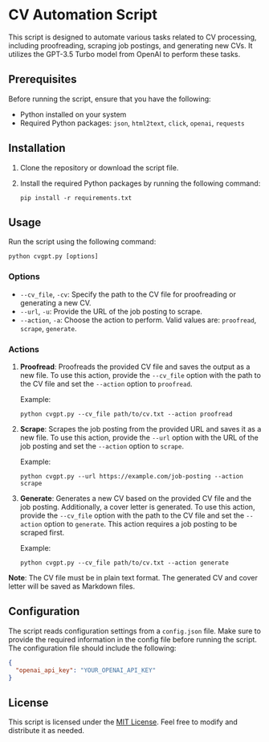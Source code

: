 # CV Automation Script

This script is designed to automate various tasks related to CV processing, including proofreading, scraping job postings, and generating new CVs. It utilizes the GPT-3.5 Turbo model from OpenAI to perform these tasks.

## Prerequisites

Before running the script, ensure that you have the following:

- Python installed on your system
- Required Python packages: `json`, `html2text`, `click`, `openai`, `requests`

## Installation

1. Clone the repository or download the script file.

2. Install the required Python packages by running the following command:

   ```
   pip install -r requirements.txt
   ```

## Usage

Run the script using the following command:

```
python cvgpt.py [options]
```

### Options

- `--cv_file`, `-cv`: Specify the path to the CV file for proofreading or generating a new CV.
- `--url`, `-u`: Provide the URL of the job posting to scrape.
- `--action`, `-a`: Choose the action to perform. Valid values are: `proofread`, `scrape`, `generate`.

### Actions

1. **Proofread**: Proofreads the provided CV file and saves the output as a new file. To use this action, provide the `--cv_file` option with the path to the CV file and set the `--action` option to `proofread`.

   Example:

   ```
   python cvgpt.py --cv_file path/to/cv.txt --action proofread
   ```

2. **Scrape**: Scrapes the job posting from the provided URL and saves it as a new file. To use this action, provide the `--url` option with the URL of the job posting and set the `--action` option to `scrape`.

   Example:

   ```
   python cvgpt.py --url https://example.com/job-posting --action scrape
   ```

3. **Generate**: Generates a new CV based on the provided CV file and the job posting. Additionally, a cover letter is generated. To use this action, provide the `--cv_file` option with the path to the CV file and set the `--action` option to `generate`. This action requires a job posting to be scraped first.

   Example:

   ```
   python cvgpt.py --cv_file path/to/cv.txt --action generate
   ```

**Note**: The CV file must be in plain text format. The generated CV and cover letter will be saved as Markdown files.

## Configuration

The script reads configuration settings from a `config.json` file. Make sure to provide the required information in the config file before running the script. The configuration file should include the following:

```json
{
  "openai_api_key": "YOUR_OPENAI_API_KEY"
}
```

## License

This script is licensed under the [MIT License](LICENSE). Feel free to modify and distribute it as needed.